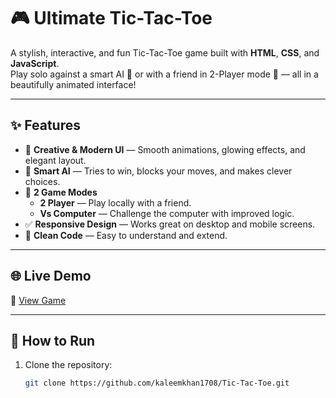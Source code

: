 # 🎮 Ultimate Tic-Tac-Toe

A stylish, interactive, and fun Tic-Tac-Toe game built with **HTML**, **CSS**, and **JavaScript**.  
Play solo against a smart AI 🤖 or with a friend in 2-Player mode 👥 — all in a beautifully animated interface!

---

## ✨ Features

- 🎨 **Creative & Modern UI** — Smooth animations, glowing effects, and elegant layout.
- 🧠 **Smart AI** — Tries to win, blocks your moves, and makes clever choices.
- 👥 **2 Game Modes**
  - **2 Player** — Play locally with a friend.
  - **Vs Computer** — Challenge the computer with improved logic.
- ✅ **Responsive Design** — Works great on desktop and mobile screens.
- 🧩 **Clean Code** — Easy to understand and extend.

---

## 🌐 Live Demo

🔗 [View Game](https://kaleemkhan1708.github.io/Tic-Tac-Toe/tic-tac-toe/)

---

## 🚀 How to Run

1. Clone the repository:
   ```bash
   git clone https://github.com/kaleemkhan1708/Tic-Tac-Toe.git
